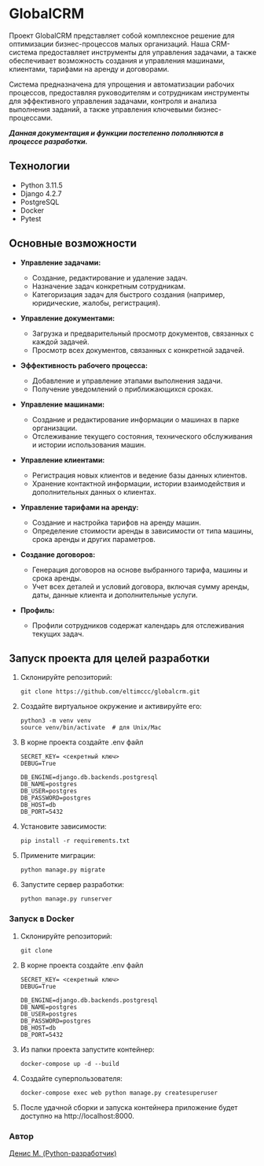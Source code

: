 # GlobalCRM
Проект GlobalCRM представляет собой комплексное решение для оптимизации бизнес-процессов малых организаций. Наша CRM-система предоставляет инструменты для управления задачами, а также обеспечивает возможность создания и управления машинами, клиентами, тарифами на аренду и договорами.

Система предназначена для упрощения и автоматизации рабочих процессов, предоставляя руководителям и сотрудникам инструменты для эффективного управления задачами, контроля и анализа выполнения заданий, а также управления ключевыми бизнес-процессами.

***Данная документация и функции постепенно пополняются в процессе разработки.***

## Технологии
- Python 3.11.5
- Django 4.2.7
- PostgreSQL
- Docker
- Pytest

## Основные возможности

- **Управление задачами:**
  - Создание, редактирование и удаление задач.
  - Назначение задач конкретным сотрудникам.
  - Категоризация задач для быстрого создания (например, юридические, жалобы, регистрация).

- **Управление документами:**
  - Загрузка и предварительный просмотр документов, связанных с каждой задачей.
  - Просмотр всех документов, связанных с конкретной задачей.

- **Эффективность рабочего процесса:**
  - Добавление и управление этапами выполнения задачи.
  - Получение уведомлений о приближающихся сроках.

- **Управление машинами:**
  - Создание и редактирование информации о машинах в парке организации.
  - Отслеживание текущего состояния, технического обслуживания и истории использования машин.

- **Управление клиентами:**

  - Регистрация новых клиентов и ведение базы данных клиентов.
  - Хранение контактной информации, истории взаимодействия и дополнительных данных о клиентах.
- **Управление тарифами на аренду:**
  - Создание и настройка тарифов на аренду машин.
  - Определение стоимости аренды в зависимости от типа машины, срока аренды и других параметров.

- **Создание договоров:**
  - Генерация договоров на основе выбранного тарифа, машины и срока аренды.
  - Учет всех деталей и условий договора, включая сумму аренды, даты, данные клиента и дополнительные услуги.

- **Профиль:**
  - Профили сотрудников содержат календарь для отслеживания текущих задач.


## Запуск проекта для целей разработки

1. Склонируйте репозиторий:

    ```
    git clone https://github.com/eltimccc/globalcrm.git
    ```
2. Создайте виртуальное окружение и активируйте его:
    ```
    python3 -m venv venv
    source venv/bin/activate  # для Unix/Mac
    ```
3. В корне проекта создайте .env файл
    ```
    SECRET_KEY= <секретный ключ>
    DEBUG=True

    DB_ENGINE=django.db.backends.postgresql
    DB_NAME=postgres
    DB_USER=postgres
    DB_PASSWORD=postgres
    DB_HOST=db
    DB_PORT=5432
    ```
4. Установите зависимости:
    ```
    pip install -r requirements.txt
    ```
5. Примените миграции:
    ```
    python manage.py migrate
    ```
6. Запустите сервер разработки:
    ```
    python manage.py runserver    
    ```

### Запуск в Docker

1. Склонируйте репозиторий:

    ```
    git clone 
    ```
2. В корне проекта создайте .env файл
    ```
    SECRET_KEY= <секретный ключ>
    DEBUG=True

    DB_ENGINE=django.db.backends.postgresql
    DB_NAME=postgres
    DB_USER=postgres
    DB_PASSWORD=postgres
    DB_HOST=db
    DB_PORT=5432
    ```
3. Из папки проекта запустите контейнер:
    ```
    docker-compose up -d --build
    ```

4. Создайте суперпользователя:
    ```
    docker-compose exec web python manage.py createsuperuser
    ```

5. После удачной сборки и запуска контейнера приложение будет доступно на http://localhost:8000.


### Автор
[Денис М. (Python-разработчик)](https://github.com/eltimccc "Денис М. (Python-разработчик)")